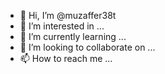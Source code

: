 - 👋 Hi, I’m @muzaffer38t
- 👀 I’m interested in ...
- 🌱 I’m currently learning ...
- 💞️ I’m looking to collaborate on ...
- 📫 How to reach me ...

<!---
muzaffer38t/muzaffer38t is a ✨ special ✨ repository because its `README.md` (this file) appears on your GitHub profile.
You can click the Preview link to take a look at your changes.
--->
